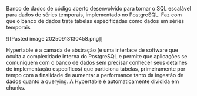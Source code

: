 Banco de dados de código aberto desenvolvido para tornar o SQL escalável para dados de séries temporais, implementado no PostgreSQL.
Faz com que o banco de dados trate tabelas especificadas como dados em séries temporais 

![[Pasted image 20250913130458.png]]

Hypertable é a camada de abstração (é uma interface de software que oculta a complexidade interna do PostgreSQL e permite que aplicações se comuniquem com o banco de dados sem precisar conhecer seus detalhes de implementação específicos) que particiona tabelas, primeiramente por tempo com a finalidade de aumentar a performance tanto da ingestão de dados quanto a querying.
A Hypertable é automaticamente dividida em chunks.

